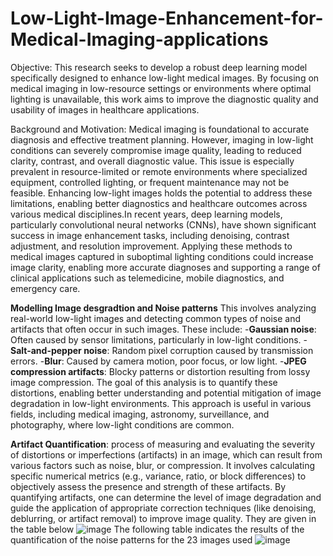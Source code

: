 # Low-Light-Image-Enhancement-for-Medical-Imaging-applications
Objective:
This research seeks to develop a robust deep learning model specifically designed to enhance low-light medical images. By focusing on medical imaging in low-resource settings or environments where optimal lighting is unavailable, this work aims to improve the diagnostic quality and usability of images in healthcare applications.

Background and Motivation:
Medical imaging is foundational to accurate diagnosis and effective treatment planning. However, imaging in low-light conditions can severely compromise image quality, leading to reduced clarity, contrast, and overall diagnostic value. This issue is especially prevalent in resource-limited or remote environments where specialized equipment, controlled lighting, or frequent maintenance may not be feasible. Enhancing low-light images holds the potential to address these limitations, enabling better diagnostics and healthcare outcomes across various medical disciplines.In recent years, deep learning models, particularly convolutional neural networks (CNNs), have shown significant success in image enhancement tasks, including denoising, contrast adjustment, and resolution improvement. Applying these methods to medical images captured in suboptimal lighting conditions could increase image clarity, enabling more accurate diagnoses and supporting a range of clinical applications such as telemedicine, mobile diagnostics, and emergency care.

**Modelling Image desgradtion and Noise patterns**
This involves analyzing real-world low-light images and detecting common types of noise and artifacts that often occur in such images. These include:
-**Gaussian noise**: Often caused by sensor limitations, particularly in low-light conditions.
-**Salt-and-pepper noise**: Random pixel corruption caused by transmission errors.
-**Blur**: Caused by camera motion, poor focus, or low light.
-**JPEG compression artifacts**: Blocky patterns or distortion resulting from lossy image compression.
The goal of this analysis is to quantify these distortions, enabling better understanding and potential mitigation of image degradation in low-light environments. This approach is useful in various fields, including medical imaging, astronomy, surveillance, and photography, where low-light conditions are common.

**Artifact Quantification**: process of measuring and evaluating the severity of distortions or imperfections (artifacts) in an image, which can result from various factors such as noise, blur, or compression. It involves calculating specific numerical metrics (e.g., variance, ratio, or block differences) to objectively assess the presence and strength of these artifacts. By quantifying artifacts, one can determine the level of image degradation and guide the application of appropriate correction techniques (like denoising, deblurring, or artifact removal) to improve image quality. They are given in the table below
![image](https://github.com/user-attachments/assets/e5106de8-6550-431f-a208-f249bb728c5b)
The following table indicates the results of the quantification of the noise patterns for the 23 images used
![image](https://github.com/user-attachments/assets/0ef952d3-1aca-4548-abab-ff0680f2a9d0)
